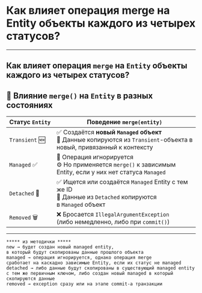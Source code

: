 # Как влияет операция merge на Entity объекты каждого из четырех статусов?

---
## Как влияет операция `merge` на `Entity` объекты каждого из четырех статусов?

[](https://github.com/yury-connect/ITM_task026_Java_Podgotovka_k_INTERVJU/blob/by_questions/ITM/ITM05_Hibernate/Hibernate.md#%D0%BA%D0%B0%D0%BA-%D0%B2%D0%BB%D0%B8%D1%8F%D0%B5%D1%82-%D0%BE%D0%BF%D0%B5%D1%80%D0%B0%D1%86%D0%B8%D1%8F-merge-%D0%BD%D0%B0-entity-%D0%BE%D0%B1%D1%8A%D0%B5%D0%BA%D1%82%D1%8B-%D0%BA%D0%B0%D0%B6%D0%B4%D0%BE%D0%B3%D0%BE-%D0%B8%D0%B7-%D1%87%D0%B5%D1%82%D1%8B%D1%80%D0%B5%D1%85-%D1%81%D1%82%D0%B0%D1%82%D1%83%D1%81%D0%BE%D0%B2)

## 🔄 Влияние `merge()` на `Entity` в разных состояниях

[](https://github.com/yury-connect/ITM_task026_Java_Podgotovka_k_INTERVJU/blob/by_questions/ITM/ITM05_Hibernate/Hibernate.md#-%D0%B2%D0%BB%D0%B8%D1%8F%D0%BD%D0%B8%D0%B5-merge-%D0%BD%D0%B0-entity-%D0%B2-%D1%80%D0%B0%D0%B7%D0%BD%D1%8B%D1%85-%D1%81%D0%BE%D1%81%D1%82%D0%BE%D1%8F%D0%BD%D0%B8%D1%8F%D1%85)

|**Статус** `Entity`|**Поведение** `merge(entity)`|
|---|---|
|`Transient` 🆕|✅ Создаётся **новый `Managed` объект**  <br>🔄 Данные копируются из `Transient`-объекта в новый, привязанный к контексту|
|`Managed` ✅|🔁 Операция игнорируется  <br>⚙ Но применяется `merge()` к зависимым Entity, если у них нет статуса `Managed`|
|`Detached` 🔌|✅ Ищется или создаётся `Managed` Entity с тем же ID  <br>🔄 Данные из `Detached` копируются в `Managed` объект|
|`Removed` 🗑|❌ Бросается `IllegalArgumentException`  <br>(либо немедленно, либо при `commit()`)|

---

```
***** из методички *****
new → будет создан новый managed entity, 
в который будут скопированы данные прошлого объекта
managed → операция игнорируется, однако операция merge 
сработает на каскадно зависимые Entity, если их статус не managed
detached → либо данные будут скопированы в существующий managed entity 
с тем же первичным ключом, либо создан новый managed в который скопируются данные
removed → exception сразу или на этапе commit-а транзакции

```
